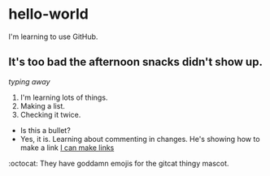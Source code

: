 # hello-world
I'm learning to use GitHub.
## It's too bad the afternoon snacks didn't show up.
*typing away*
  1. I'm learning lots of things.
  2. Making a list.
  3. Checking it twice.
* Is this a bullet?
* Yes, it is.
Learning about commenting in changes.
He's showing how to make a link 
[I can make links](https://computecanada.github.io/2016-04-28-ualberta/)

:octocat:
They have goddamn emojis for the gitcat thingy mascot.

